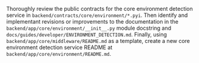 Thoroughly review the public contracts for the core environment detection service in `backend/contracts/core/environment/*.pyi`. Then identify and implementant revisions or improvements to the documentation in the `backend/app/core/environment/__init__.py` module docstring and `docs/guides/developer/ENVIRONMENT_DETECTION.md`. Finally, using `backend/app/core/middleware/README.md` as a template, create a new core environment detection service README at `backend/app/core/environment/README.md`.